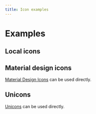 ```yaml
---
title: Icon examples
---
```


# Examples

## Local icons

<PreviewPlayground
  :html="() => import('./stories/local.twig')"
  />

## Material design icons

[Material Design Icons](https://icones.js.org/collection/mdi) can be used directly.

<PreviewPlayground
  :html="() => import('./stories/mdi.twig')"
  />

## Unicons

[Unicons](https://icones.js.org/collection/uil) can be used directly.

<PreviewPlayground
  :html="() => import('./stories/mdi.twig')"
  />
